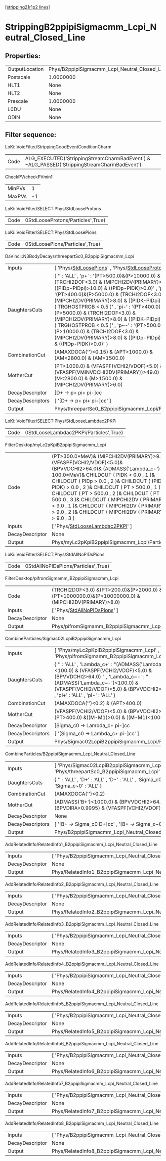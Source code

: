 [[stripping21r1p2 lines]](./stripping21r1p2-index)

# StrippingB2ppipiSigmacmm_Lcpi_Neutral_Closed_Line

## Properties:

|                |                                                         |
|----------------|---------------------------------------------------------|
| OutputLocation | Phys/B2ppipiSigmacmm_Lcpi_Neutral_Closed_Line/Particles |
| Postscale      | 1.0000000                                               |
| HLT1           | None                                                    |
| HLT2           | None                                                    |
| Prescale       | 1.0000000                                               |
| L0DU           | None                                                    |
| ODIN           | None                                                    |

## Filter sequence:

LoKi::VoidFilter/StrippingGoodEventConditionCharm

|      |                                                                                            |
|------|--------------------------------------------------------------------------------------------|
| Code | ALG_EXECUTED('StrippingStreamCharmBadEvent') & ~ALG_PASSED('StrippingStreamCharmBadEvent') |

CheckPV/checkPVmin1

|        |     |
|--------|-----|
| MinPVs | 1   |
| MaxPVs | -1  |

LoKi::VoidFilter/SELECT:Phys/StdLooseProtons

|      |                                   |
|------|-----------------------------------|
| Code | 0StdLooseProtons/Particles',True) |

LoKi::VoidFilter/SELECT:Phys/StdLoosePions

|      |                                 |
|------|---------------------------------|
| Code | 0StdLoosePions/Particles',True) |

DaVinci::N3BodyDecays/threepartSc0_B2ppipiSigmacmm_Lcpi

|                  |                                                                                                                                                                                                                                                                                                                                                                                                                                                                                                                                                   |
|------------------|---------------------------------------------------------------------------------------------------------------------------------------------------------------------------------------------------------------------------------------------------------------------------------------------------------------------------------------------------------------------------------------------------------------------------------------------------------------------------------------------------------------------------------------------------|
| Inputs           | [ 'Phys/[StdLoosePions](./stripping21r1p2-commonparticles-stdloosepions)' , 'Phys/[StdLooseProtons](./stripping21r1p2-commonparticles-stdlooseprotons)' ]                                                                                                                                                                                                                                                                                                                                                                                       |
| DaughtersCuts    | { '' : 'ALL' , 'p+' : '(PT\>500.0)&(P\>10000.0) & (TRCHI2DOF\<3.0) & (MIPCHI2DV(PRIMARY)\>8.0) & ((PIDp-PIDpi)\>10.0) & ((PIDp-PIDK)\>0.0)' , 'pi+' : '(PT\>400.0)&(P\>5000.0) & (TRCHI2DOF\<3.0) & (MIPCHI2DV(PRIMARY)\>8.0) & ((PIDK-PIDpi)\<0.0) & ( TRGHOSTPROB \< 0.5 )' , 'pi-' : '(PT\>400.0)&(P\>5000.0) & (TRCHI2DOF\<3.0) & (MIPCHI2DV(PRIMARY)\>8.0) & ((PIDK-PIDpi)\<0.0) & ( TRGHOSTPROB \< 0.5 )' , 'p~-' : '(PT\>500.0)&(P\>10000.0) & (TRCHI2DOF\<3.0) & (MIPCHI2DV(PRIMARY)\>8.0) & ((PIDp-PIDpi)\>10.0) & ((PIDp-PIDK)\>0.0)' } |
| CombinationCut   | (AMAXDOCA('')\<0.15) & (APT\>1000.0) & (AM\<2800.0) & (AM\>1500.0)                                                                                                                                                                                                                                                                                                                                                                                                                                                                                |
| MotherCut        | (PT\>1000.0) & (VFASPF(VCHI2/VDOF)\<5.0) & (VFASPF(VMINVDCHI2DV(PRIMARY))\>49.0) & (M\<2800.0) & (M\>1500.0) & (MIPCHI2DV(PRIMARY)\>6.0)                                                                                                                                                                                                                                                                                                                                                                                                          |
| DecayDescriptor  | [D+ -\> p+ pi+ pi-]cc                                                                                                                                                                                                                                                                                                                                                                                                                                                                                                                           |
| DecayDescriptors | [ '[D+ -\> p+ pi+ pi-]cc' ]                                                                                                                                                                                                                                                                                                                                                                                                                                                                                                                   |
| Output           | Phys/threepartSc0_B2ppipiSigmacmm_Lcpi/Particles                                                                                                                                                                                                                                                                                                                                                                                                                                                                                                  |

LoKi::VoidFilter/SELECT:Phys/StdLooseLambdac2PKPi

|      |                                        |
|------|----------------------------------------|
| Code | 0StdLooseLambdac2PKPi/Particles',True) |

FilterDesktop/myLc2pKpiB2ppipiSigmacmm_Lcpi

|                 |                                                                                                                                                                                                                                                                                                                                                                                                                                                                          |
|-----------------|--------------------------------------------------------------------------------------------------------------------------------------------------------------------------------------------------------------------------------------------------------------------------------------------------------------------------------------------------------------------------------------------------------------------------------------------------------------------------|
| Code            | (PT\>300.0\*MeV)& (MIPCHI2DV(PRIMARY)\>9.0)& (VFASPF(VCHI2/VDOF)\<5.0)& (BPVVDCHI2\>64.0)& (ADMASS('Lambda_c+') \< 100.0\*MeV)& CHILDCUT ( PIDK \> 0.0 , 1 )& CHILDCUT ( PIDp \> 0.0 , 2 )& CHILDCUT ( (PIDp - PIDK) \> 0.0 , 2 )& CHILDCUT ( PT \> 500.0 , 1 )& CHILDCUT ( PT \> 500.0 , 2 )& CHILDCUT ( PT \> 500.0 , 3 )& CHILDCUT ( MIPCHI2DV ( PRIMARY ) \> 9.0 , 1 )& CHILDCUT ( MIPCHI2DV ( PRIMARY ) \> 9.0 , 2 )& CHILDCUT ( MIPCHI2DV ( PRIMARY ) \> 9.0 , 3 ) |
| Inputs          | [ 'Phys/[StdLooseLambdac2PKPi](./stripping21r1p2-commonparticles-stdlooselambdac2pkpi)' ]                                                                                                                                                                                                                                                                                                                                                                              |
| DecayDescriptor | None                                                                                                                                                                                                                                                                                                                                                                                                                                                                     |
| Output          | Phys/myLc2pKpiB2ppipiSigmacmm_Lcpi/Particles                                                                                                                                                                                                                                                                                                                                                                                                                             |

LoKi::VoidFilter/SELECT:Phys/StdAllNoPIDsPions

|      |                                     |
|------|-------------------------------------|
| Code | 0StdAllNoPIDsPions/Particles',True) |

FilterDesktop/pifromSigmamm_B2ppipiSigmacmm_Lcpi

|                 |                                                                                                        |
|-----------------|--------------------------------------------------------------------------------------------------------|
| Code            | (TRCHI2DOF\<3.0) &(PT\>200.0)&(P\>2000.0) &(PT\<1000000.0)&(P\<10000000.0) & (MIPCHI2DV(PRIMARY)\>8.0) |
| Inputs          | [ 'Phys/[StdAllNoPIDsPions](./stripping21r1p2-commonparticles-stdallnopidspions)' ]                  |
| DecayDescriptor | None                                                                                                   |
| Output          | Phys/pifromSigmamm_B2ppipiSigmacmm_Lcpi/Particles                                                      |

CombineParticles/Sigmac02LcpiB2ppipiSigmacmm_Lcpi

|                  |                                                                                                                                                                                                                                                   |
|------------------|---------------------------------------------------------------------------------------------------------------------------------------------------------------------------------------------------------------------------------------------------|
| Inputs           | [ 'Phys/myLc2pKpiB2ppipiSigmacmm_Lcpi' , 'Phys/pifromSigmamm_B2ppipiSigmacmm_Lcpi' ]                                                                                                                                                            |
| DaughtersCuts    | { '' : 'ALL' , 'Lambda_c+' : "(ADMASS('Lambda_c~-')\<100.0) & (VFASPF(VCHI2/VDOF)\<5.0) & (BPVVDCHI2\>64.0) " , 'Lambda_c~-' : "(ADMASS('Lambda_c~-')\<100.0) & (VFASPF(VCHI2/VDOF)\<5.0) & (BPVVDCHI2\>64.0) " , 'pi+' : 'ALL' , 'pi-' : 'ALL' } |
| CombinationCut   | (AMAXDOCA('')\<0.2) & (APT\>400.0)                                                                                                                                                                                                                |
| MotherCut        | (VFASPF(VCHI2/VDOF)\<5.0) & (BPVVDCHI2\>64.0) & (PT\>400.0) &((M-M1)\>0.0) & ((M-M1)\<1000.0)                                                                                                                                                     |
| DecayDescriptor  | [Sigma_c0 -\> Lambda_c+ pi-]cc                                                                                                                                                                                                                  |
| DecayDescriptors | [ '[Sigma_c0 -\> Lambda_c+ pi-]cc' ]                                                                                                                                                                                                          |
| Output           | Phys/Sigmac02LcpiB2ppipiSigmacmm_Lcpi/Particles                                                                                                                                                                                                   |

CombineParticles/B2ppipiSigmacmm_Lcpi_Neutral_Closed_Line

|                  |                                                                                            |
|------------------|--------------------------------------------------------------------------------------------|
| Inputs           | [ 'Phys/Sigmac02LcpiB2ppipiSigmacmm_Lcpi' , 'Phys/threepartSc0_B2ppipiSigmacmm_Lcpi' ]   |
| DaughtersCuts    | { '' : 'ALL' , 'D+' : 'ALL' , 'D-' : 'ALL' , 'Sigma_c0' : 'ALL' , 'Sigma_c~0' : 'ALL' }    |
| CombinationCut   | (AMAXDOCA('')\<0.2)                                                                        |
| MotherCut        | (ADMASS('B+')\<1000.0) & (BPVVDCHI2\>64.0) & (BPVDIRA\>0.9995) & (VFASPF(VCHI2/VDOF)\<5.0) |
| DecayDescriptor  | None                                                                                       |
| DecayDescriptors | [ '[B+ -\> Sigma_c0 D+]cc' , '[B+ -\> Sigma_c~0 D+]cc' ]                             |
| Output           | Phys/B2ppipiSigmacmm_Lcpi_Neutral_Closed_Line/Particles                                    |

AddRelatedInfo/RelatedInfo1_B2ppipiSigmacmm_Lcpi_Neutral_Closed_Line

|                 |                                                                      |
|-----------------|----------------------------------------------------------------------|
| Inputs          | [ 'Phys/B2ppipiSigmacmm_Lcpi_Neutral_Closed_Line' ]                |
| DecayDescriptor | None                                                                 |
| Output          | Phys/RelatedInfo1_B2ppipiSigmacmm_Lcpi_Neutral_Closed_Line/Particles |

AddRelatedInfo/RelatedInfo2_B2ppipiSigmacmm_Lcpi_Neutral_Closed_Line

|                 |                                                                      |
|-----------------|----------------------------------------------------------------------|
| Inputs          | [ 'Phys/B2ppipiSigmacmm_Lcpi_Neutral_Closed_Line' ]                |
| DecayDescriptor | None                                                                 |
| Output          | Phys/RelatedInfo2_B2ppipiSigmacmm_Lcpi_Neutral_Closed_Line/Particles |

AddRelatedInfo/RelatedInfo3_B2ppipiSigmacmm_Lcpi_Neutral_Closed_Line

|                 |                                                                      |
|-----------------|----------------------------------------------------------------------|
| Inputs          | [ 'Phys/B2ppipiSigmacmm_Lcpi_Neutral_Closed_Line' ]                |
| DecayDescriptor | None                                                                 |
| Output          | Phys/RelatedInfo3_B2ppipiSigmacmm_Lcpi_Neutral_Closed_Line/Particles |

AddRelatedInfo/RelatedInfo4_B2ppipiSigmacmm_Lcpi_Neutral_Closed_Line

|                 |                                                                      |
|-----------------|----------------------------------------------------------------------|
| Inputs          | [ 'Phys/B2ppipiSigmacmm_Lcpi_Neutral_Closed_Line' ]                |
| DecayDescriptor | None                                                                 |
| Output          | Phys/RelatedInfo4_B2ppipiSigmacmm_Lcpi_Neutral_Closed_Line/Particles |

AddRelatedInfo/RelatedInfo5_B2ppipiSigmacmm_Lcpi_Neutral_Closed_Line

|                 |                                                                      |
|-----------------|----------------------------------------------------------------------|
| Inputs          | [ 'Phys/B2ppipiSigmacmm_Lcpi_Neutral_Closed_Line' ]                |
| DecayDescriptor | None                                                                 |
| Output          | Phys/RelatedInfo5_B2ppipiSigmacmm_Lcpi_Neutral_Closed_Line/Particles |

AddRelatedInfo/RelatedInfo6_B2ppipiSigmacmm_Lcpi_Neutral_Closed_Line

|                 |                                                                      |
|-----------------|----------------------------------------------------------------------|
| Inputs          | [ 'Phys/B2ppipiSigmacmm_Lcpi_Neutral_Closed_Line' ]                |
| DecayDescriptor | None                                                                 |
| Output          | Phys/RelatedInfo6_B2ppipiSigmacmm_Lcpi_Neutral_Closed_Line/Particles |

AddRelatedInfo/RelatedInfo7_B2ppipiSigmacmm_Lcpi_Neutral_Closed_Line

|                 |                                                                      |
|-----------------|----------------------------------------------------------------------|
| Inputs          | [ 'Phys/B2ppipiSigmacmm_Lcpi_Neutral_Closed_Line' ]                |
| DecayDescriptor | None                                                                 |
| Output          | Phys/RelatedInfo7_B2ppipiSigmacmm_Lcpi_Neutral_Closed_Line/Particles |

AddRelatedInfo/RelatedInfo8_B2ppipiSigmacmm_Lcpi_Neutral_Closed_Line

|                 |                                                                      |
|-----------------|----------------------------------------------------------------------|
| Inputs          | [ 'Phys/B2ppipiSigmacmm_Lcpi_Neutral_Closed_Line' ]                |
| DecayDescriptor | None                                                                 |
| Output          | Phys/RelatedInfo8_B2ppipiSigmacmm_Lcpi_Neutral_Closed_Line/Particles |
